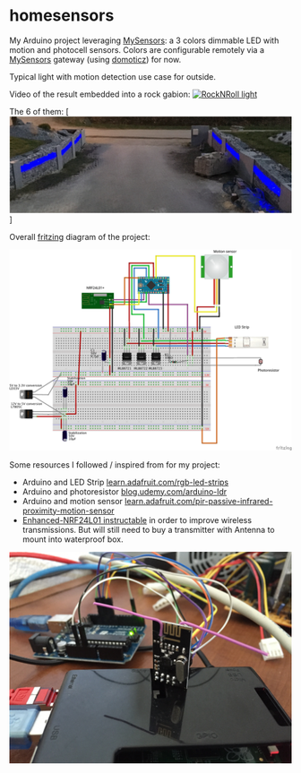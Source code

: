 # homesensors

My Arduino project leveraging [MySensors](http://mysensors.org): a 3 colors dimmable LED with motion and photocell sensors. Colors are configurable remotely via a [MySensors](htt://mysensors.org) gateway (using [domoticz](domoticz.com)) for now.

Typical light with motion detection use case for outside.

Video of the result embedded into a rock gabion: [![RockNRoll light](https://i.ytimg.com/vi/-A1QbA0RGAY/1.jpg?time=1471943221597)](https://youtu.be/-A1QbA0RGAY)

The 6 of them: [![RockNRoll lights](./img/IMG_4684.png)]

Overall [fritzing](http://fritzing.org) diagram of the project:

![MyDimmableLEDStrip](img/MyDimmableLEDStrip_bb.png)

Some resources I followed / inspired from for my project:

* Arduino and LED Strip [learn.adafruit.com/rgb-led-strips](https://learn.adafruit.com/rgb-led-strips) 
* Arduino and photoresistor [blog.udemy.com/arduino-ldr](https://blog.udemy.com/arduino-ldr/)
* Arduino and motion sensor [learn.adafruit.com/pir-passive-infrared-proximity-motion-sensor](https://learn.adafruit.com/pir-passive-infrared-proximity-motion-sensor/)
* [Enhanced-NRF24L01 instructable](http://www.instructables.com/id/Enhanced-NRF24L01/) in order to improve wireless transmissions. But will still need to buy a transmitter with Antenna to mount into waterproof box.  

![My custom Antenna](./img/pimpMyTransmitter.jpg)
